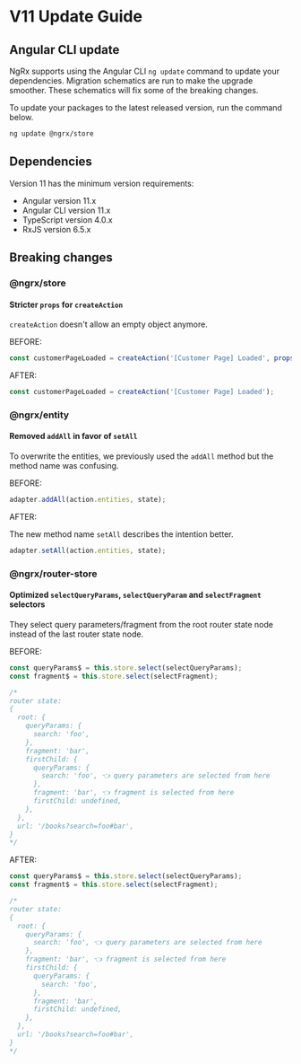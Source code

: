 # V11 Update Guide

## Angular CLI update

NgRx supports using the Angular CLI `ng update` command to update your dependencies. Migration schematics are run to make the upgrade smoother. These schematics will fix some of the breaking changes.

To update your packages to the latest released version, run the command below.

```sh
ng update @ngrx/store
```

## Dependencies

Version 11 has the minimum version requirements:

- Angular version 11.x
- Angular CLI version 11.x
- TypeScript version 4.0.x
- RxJS version 6.5.x

## Breaking changes

### @ngrx/store

#### Stricter `props` for `createAction`

`createAction` doesn't allow an empty object anymore.

BEFORE:

```ts
const customerPageLoaded = createAction('[Customer Page] Loaded', props<{}>());
```

AFTER:

```ts
const customerPageLoaded = createAction('[Customer Page] Loaded');
```

### @ngrx/entity

#### Removed `addAll` in favor of `setAll`

To overwrite the entities, we previously used the `addAll` method but the method name was confusing.

BEFORE:

```ts
adapter.addAll(action.entities, state);
```

AFTER:

The new method name `setAll` describes the intention better.

```ts
adapter.setAll(action.entities, state);
```

### @ngrx/router-store

#### Optimized `selectQueryParams`, `selectQueryParam` and `selectFragment` selectors

They select query parameters/fragment from the root router state node instead of the last router state node.

BEFORE:

```ts
const queryParams$ = this.store.select(selectQueryParams);
const fragment$ = this.store.select(selectFragment);

/*
router state:
{
  root: {
    queryParams: {
      search: 'foo',
    },
    fragment: 'bar',
    firstChild: {
      queryParams: {
        search: 'foo', 👈 query parameters are selected from here
      },
      fragment: 'bar', 👈 fragment is selected from here
      firstChild: undefined,
    },
  },
  url: '/books?search=foo#bar',
}
*/
```

AFTER:

```ts
const queryParams$ = this.store.select(selectQueryParams);
const fragment$ = this.store.select(selectFragment);

/*
router state:
{
  root: {
    queryParams: {
      search: 'foo', 👈 query parameters are selected from here
    },
    fragment: 'bar', 👈 fragment is selected from here
    firstChild: {
      queryParams: {
        search: 'foo',
      },
      fragment: 'bar',
      firstChild: undefined,
    },
  },
  url: '/books?search=foo#bar',
}
*/
```
